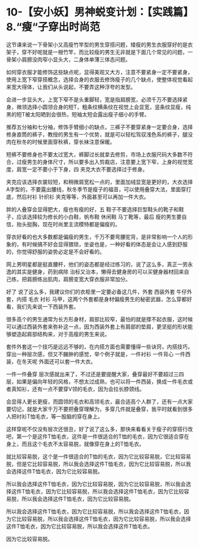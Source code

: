 # 10-【安小妖】男神蜕变计划：【实践篇】8.“瘦“子穿出时尚范

这节课来说一下骨架小又高瘦竹竿型的男生穿搭问题，矮瘦的男生衣服穿好的是衣架子，穿不好呢就是一根竹竿，而比较瘦的男生无非就是下面几个常见的问题，一骨架小肩膀没肉窄小显头大，二身体单薄三体态问题。

如何穿衣服才能修饰这些缺点呢，显得美观又大方，注意不要紧身一定不要紧身，使用上宽下窄穿搭概念，选择合身的衣服去修饰瘦子的几个缺点，使整体视觉看起来宽大得体，让我们从头说起，不要弄这种浮夸的发型。

会进一步显头大，上宽下窄不是头重脚轻，宽是指肩膀宽，必须千万不要选择紧身，微领选择小圆领合身的短T，粗条纹横条纹在视觉上会显宽，竖条纹显瘦，纯黑的短T被太阳晒到会很热，短袖太短会露出瘦子细小的手臂。

推荐五分袖和七分袖，修饰手臂细小的缺点，三裤子不要穿紧身一定要合身，选择修身直筒的裤子，教授的男生有一个优势，就是可以轻松驾驭浅色系的裤子，腿没肉在秋冬的时候里面穿秋裤，穿长袜注意保暖。

短裤不要修身也不要太过宽大，裤脚过长就拿去修剪，市场上衣服尺码大多数不符合，过瘦男生的身体尺寸，所以要多出入剪裁店，注意要上宽下窄，上身的视觉宽度，肩宽一定不要小于下身，四 夹克大衣不要选择过于修身。

夹克应该选择衣裳较短，和稍微肩宽松一点的，里面加绒显宽是更好的，大衣选择A字型的，不要露出腰线，秋冬季节是瘦子的福音，可以使用叠穿大法，里面穿打底，然后衬衫 针织衫 夹克等等，外面甚至可以再加一件大衣。

胖的人叠穿会显得肥大，瘦也有瘦的好，五 鞋子不要选择巨型鞋头的靴子和鞋子，应该选择较为修长的小白鞋，帆布鞋 休闲鞋 马丁靴等，最后 瘦的男生要自信，抬头挺胸，现在时尚里主流模特都是偏瘦的。

穿衣好看的也大多数都是偏瘦的男生，千万不要弯腰驼背，是非常影响一个人的形象的，有时候搞不好会显得猥琐，坐姿也是，一种好看的体态是会让人感到舒服的，你觉得舒服的姿势必定是不会好看的。

网上男明星都是挺直腰杆，他们的姿态都是经过练习的，说了这么多，真正一劳永逸的其实是健身，药到病除 治标又治本，懒得去健身房的可以买健身器材回来自己练，把肩膀练出肌肉，肩膀变宽大穿衣服非常加分。

好了 说了这么多，我建议你们的衣柜里一定要必备这几件，外套 西装外套 牛仔外套，内搭 毛衣 衬衫 马甲，这两个外套都是身材偏瘦男生的秘密武器，怎么穿都好看，我们先来说一下西装外套。

很多高个的男生通常为长方形身材，肩部比较窄，最怕的就是撑不起衣服，这时候可以通过西装外套来弥补这一点，因为西装外套上有肩部的垫肩，更坚挺的形状能够塑造起肩部结构来，对于高瘦的男生来说。

套件外套这一个技巧是远远不够的，在内搭方面也需要懂得一些诀窍，内搭技巧，穿出一种层次感，但又不臃肿的感觉，举个例子就是，一件衬衫 一件背心 一件西装，在冬天呢 外面还可以套一件大衣。

一件一件叠穿 层次感就出来了，不过还是要提醒大家，叠穿最好不要超过三四层，如果是偏向年轻的风格，不想太过成熟，也可以将一件西装，换成一件毛衣或者真知衫，还有一点不要穿V领的毛衣，因为会拉长脖颈线。

会显得人更长更瘦，而圆领的毛衣和高领毛衣，最合适高个人群了，还有一点大家要切记，就是大家千万不要把叠穿理解为，多穿几件就是叠穿，我平时就看到很多人把衬衫T恤毛衣，等一股脑的穿在身上。

这样穿呢不仅没有层次还很丑，好了说了这么多，那快来看看关于瘦子的穿搭行改吧，第一个是这件T恤毛衣，这件是一件很适合的T恤的毛衣，因为它很适合穿在身上，而且这个毛衣不太容易脱，就像穿在身上的T恤毛衣。

就比较容易脱，这个是一件很适合的T恤的毛衣，因为它比较容易脱，它比较容易脱，但是它比较容易脱，所以我会选择这件T恤毛衣，因为它比较容易脱，所以我会选择这件T恤毛衣，因为它比较容易脱。

所以我会选择这件T恤毛衣，因为它比较容易脱，因为它比较容易脱，所以我会选择这件T恤毛衣，因为它比较容易脱，所以我会选择这件T恤毛衣，因为它比较容易脱，所以我会选择这件T恤毛衣，因为它比较容易脱。

所以我会选择这件T恤毛衣，因为它比较容易脱，所以我会选择这件T恤毛衣，因为它比较容易脱，所以我会选择这件T恤毛衣，因为它比较容易脱，所以我会选择这件T恤毛衣，因为它比较容易脱，所以我会选择这件T恤毛衣。

因为它比较容易脱。